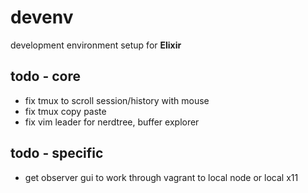 devenv
======

development environment setup for **Elixir**

todo - core
-----------

* fix tmux to scroll session/history with mouse
* fix tmux copy paste
* fix vim leader for nerdtree, buffer explorer

todo - specific
---------------

* get observer gui to work through vagrant to local node or local x11

